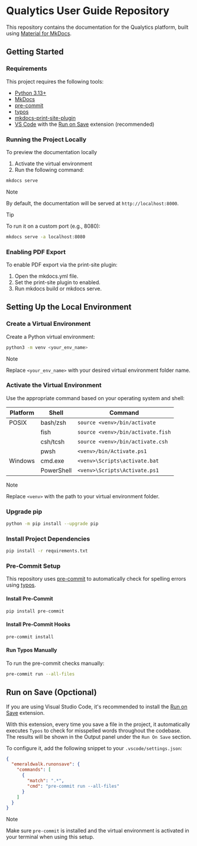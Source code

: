# Qualytics User Guide Repository

This repository contains the documentation for the Qualytics platform, built using [Material for MkDocs](https://squidfunk.github.io/mkdocs-material/).

## Getting Started

### Requirements

This project requires the following tools:

- [Python 3.13+](https://www.python.org/)
- [MkDocs](https://www.mkdocs.org/)
- [pre-commit](https://pre-commit.com/)
- [typos](https://github.com/crate-ci/typos)
- [mkdocs-print-site-plugin](https://github.com/timvink/mkdocs-print-site-plugin)
- [VS Code](https://code.visualstudio.com/) with the [Run on Save](https://marketplace.visualstudio.com/items?itemName=emeraldwalk.RunOnSave) extension (recommended)

### Running the Project Locally

To preview the documentation locally

1. Activate the virtual environment
2. Run the following command:

```bash
mkdocs serve
```

> [!NOTE]
> By default, the documentation will be served at `http://localhost:8000`.

> [!TIP]
> To run it on a custom port (e.g., 8080):
>
> ```bash
> mkdocs serve -a localhost:8080
> ```

### Enabling PDF Export

To enable PDF export via the print-site plugin:

1. Open the mkdocs.yml file.
2. Set the print-site plugin to enabled.
3. Run mkdocs build or mkdocs serve.

## Setting Up the Local Environment

### Create a Virtual Environment

Create a Python virtual environment:

```bash
python3 -m venv <your_env_name>
```

> [!NOTE]
> Replace `<your_env_name>` with your desired virtual environment folder name.

### Activate the Virtual Environment

Use the appropriate command based on your operating system and shell:

| Platform | Shell      | Command                           |
| -------- | ---------- | --------------------------------- |
| POSIX    | bash/zsh   | `source <venv>/bin/activate`      |
|          | fish       | `source <venv>/bin/activate.fish` |
|          | csh/tcsh   | `source <venv>/bin/activate.csh`  |
|          | pwsh       | `<venv>/bin/Activate.ps1`         |
| Windows  | cmd.exe    | `<venv>\Scripts\activate.bat`     |
|          | PowerShell | `<venv>\Scripts\Activate.ps1`     |

> [!NOTE]
> Replace `<venv>` with the path to your virtual environment folder.

### Upgrade pip

```bash
python -m pip install --upgrade pip
```

### Install Project Dependencies

```bash
pip install -r requirements.txt
```

### Pre-Commit Setup

This repository uses [pre-commit](https://pre-commit.com/) to automatically check for spelling errors using [typos](https://github.com/crate-ci/typos).

#### Install Pre-Commit

```bash
pip install pre-commit
```

#### Install Pre-Commit Hooks

```bash
pre-commit install
```

#### Run Typos Manually

To run the pre-commit checks manually:

```bash
pre-commit run --all-files
```

## Run on Save (Opctional)

If you are using Visual Studio Code, it's recommended to install the [Run on Save](https://marketplace.visualstudio.com/items?itemName=emeraldwalk.RunOnSave) extension.

With this extension, every time you save a file in the project, it automatically executes `Typos` to check for misspelled words throughout the codebase. The results will be shown in the Output panel under the `Run On Save` section.

To configure it, add the following snippet to your `.vscode/settings.json`:

```json
{
  "emeraldwalk.runonsave": {
    "commands": [
      {
        "match": ".*",
        "cmd": "pre-commit run --all-files"
      }
    ]
  }
}
```

> [!NOTE]
> Make sure `pre-commit` is installed and the virtual environment is activated in your terminal when using this setup.
